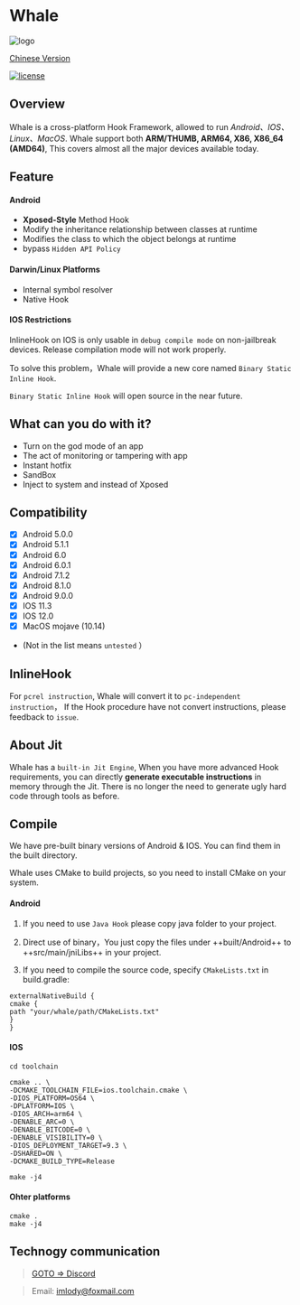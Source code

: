 # Whale
![logo][0]

[Chinese Version](https://github.com/asLody/whale/blob/master/README.zh-CN.md)

[![license](http://img.shields.io/badge/license-Apache2.0-brightgreen.svg?style=flat)](https://github.com/alibaba/atlas/blob/master/LICENSE)
## Overview
Whale is a cross-platform Hook Framework, allowed to run *Android、IOS、Linux、MacOS*.
Whale support both **ARM/THUMB, ARM64, X86, X86_64 (AMD64)**, This covers almost all the major devices available today.

## Feature
#### Android
* **Xposed-Style** Method Hook
* Modify the inheritance relationship between classes at runtime
* Modifies the class to which the object belongs at runtime
* bypass `Hidden API Policy`

#### Darwin/Linux Platforms
* Internal symbol resolver
* Native Hook

#### IOS Restrictions
InlineHook on IOS is only usable in `debug compile mode` on non-jailbreak devices.
Release compilation mode will not work properly.

To solve this problem，Whale will provide a new core named `Binary Static Inline Hook`.

`Binary Static Inline Hook` will open source in the near future.


## What can you do with it?
* Turn on the god mode of an app
* The act of monitoring or tampering with app
* Instant hotfix
* SandBox
* Inject to system and instead of Xposed

## Compatibility
- [x] Android 5.0.0
- [x] Android 5.1.1
- [x] Android 6.0
- [x] Android 6.0.1
- [x] Android 7.1.2
- [x] Android 8.1.0
- [x] Android 9.0.0
- [x] IOS 11.3
- [x] IOS 12.0
- [x] MacOS mojave (10.14)
- (Not in the list means `untested` ）

## InlineHook
For `pcrel instruction`, Whale will convert it to `pc-independent instruction`，
If the Hook procedure have not convert instructions, please feedback to ` issue `.

## About Jit
Whale has a `built-in Jit Engine`, When you have more advanced Hook requirements, you can directly **generate executable instructions** in memory through the Jit.
There is no longer the need to generate ugly hard code through tools as before.

## Compile
We have pre-built binary versions of Android & IOS. You can find them in the built directory.

Whale uses CMake to build projects, so you need to install CMake on your system.

#### Android
1. If you need to use ` Java Hook ` please copy java folder to your project.

2. Direct use of binary，You just copy the files under ++built/Android++ to ++src/main/jniLibs++ in your project.

3. If you need to compile the source code, specify `CMakeLists.txt` in build.gradle:
```
externalNativeBuild {
cmake {
path "your/whale/path/CMakeLists.txt"
}
}
```

#### IOS
```
cd toolchain

cmake .. \
-DCMAKE_TOOLCHAIN_FILE=ios.toolchain.cmake \
-DIOS_PLATFORM=OS64 \
-DPLATFORM=IOS \
-DIOS_ARCH=arm64 \
-DENABLE_ARC=0 \
-DENABLE_BITCODE=0 \
-DENABLE_VISIBILITY=0 \
-DIOS_DEPLOYMENT_TARGET=9.3 \
-DSHARED=ON \
-DCMAKE_BUILD_TYPE=Release

make -j4
```

#### Ohter platforms
```
cmake .
make -j4
```

## Technogy communication
> [GOTO => Discord](https://discord.gg/j2Cdy2g)

> Email: imlody@foxmail.com


[0]: https://github.com/asLody/whale/blob/master/LOGO.png?raw=true
